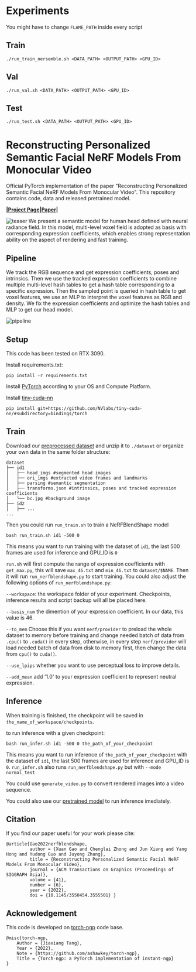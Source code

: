 # Experiments
You might have to change `FLAME_PATH` inside every script
## Train
```
./run_train_nersemble.sh <DATA_PATH> <OUTPUT_PATH> <GPU_ID>
```
## Val
```
./run_val.sh <DATA_PATH> <OUTPUT_PATH> <GPU_ID>
```

## Test
```
./run_test.sh <DATA_PATH> <OUTPUT_PATH> <GPU_ID>
```

# Reconstructing Personalized Semantic Facial NeRF Models From Monocular Video

Official PyTorch implementation of the paper "Reconstructing Personalized Semantic Facial NeRF Models From Monocular Video". This repository contains code, data and released pretrained model.

**|[Project Page](https://ustc3dv.github.io/NeRFBlendShape/)|[Paper](https://arxiv.org/abs/2210.06108)|**

![teaser](fig/teaser.jpg)
We present a semantic model for human head defined with neural radiance field. In this model, multi-level voxel field is adopted as basis with corresponding expression coefficients, which enables strong representation ability on the aspect of rendering and fast training.

## Pipeline

We track the RGB sequence and get expression coefficients, poses and intrinsics. Then we use the tracked expression coefficients to combine multiple multi-level hash tables to get a hash table corresponding to a specific expression. Then the sampled point is queried in hash table to get voxel features, we use an MLP to interpret the voxel features as RGB and density. We fix the expression coefficients and optimize the hash tables and MLP to get our head model.

![pipeline](fig/pipeline.jpg)



## Setup

This code has been tested on RTX 3090. 

Install requirements.txt:

```
pip install -r requirements.txt
```

Install [PyTorch](https://pytorch.org/get-started/locally/) according to your OS and Compute Platform.

Install [tiny-cuda-nn](https://github.com/NVlabs/tiny-cuda-nn)

```
pip install git+https://github.com/NVlabs/tiny-cuda-nn/#subdirectory=bindings/torch
```

## Train
Download our [preprocessed dataset](https://drive.google.com/drive/folders/1OiUvo7vHekVpy67Nuxnh3EuJQo7hlSq1?usp=sharing) and unzip it to `./dataset` or organize your own data in the same folder structure:

```
dataset
├── id1
│   ├── head_imgs #segmented head images 
│   ├── ori_imgs #extracted video frames and landmarks
│   ├── parsing #semantic segmentation
│   ├── transforms.json #intrinsics, poses and tracked expression coefficients
│   └── bc.jpg #background image
├── id2
│   ├── ...
...
```

Then you could run `run_train.sh` to train a NeRFBlendShape model

```
bash run_train.sh id1 -500 0
```
This means you want to run training with the dataset of `id1`, the last 500 frames are used for inference and GPU_ID is `0`

`run.sh` will first compute the range of expression coefficients with `get_max.py`, this will save `max_46.txt` and `min_46.txt` to `dataset/$NAME`. Then it will run `run_nerfblendshape.py` to start training. You could also adjust the following options of `run_nerfblendshape.py`:

`--workspace`: the workspace folder of your experiment. Checkpoints, inference results and script backup will all be placed here.

`--basis_num` the dimention of your expression coefficient. In our data, this value is 46.

`--to_mem` Choose this if you want `nerf/provider` to preload the whole dataset to memory before training and change needed batch of data from `.cpu()` to `.cuda()` in every step, otherwise, in every step `nerf/provider` will load needed batch of data from disk to memory first, then change the data from  `cpu()` to `cuda()`. 

`--use_lpips` whether you want to use perceptual loss to improve details.

`--add_mean` add '1.0' to your expression coefficient to represent neutral expression.

## Inference
When training is finished, the checkpoint will be saved in `the_name_of_workspace/checkpoints`.

to run inference with a given checkpoint: 

```
bash run_infer.sh id1 -500 0 the_path_of_your_checkpoint
```
This means you want to run inference of `the_path_of_your_checkpoint` with the dataset of `id1`, the last 500 frames are used for inference and GPU_ID is `0`. `run_infer.sh` also runs `run_nerfblendshape.py` but with `--mode normal_test`

You could use `generate_video.py` to convert rendered images into a video sequence.

You could also use our [pretrained model](https://drive.google.com/drive/folders/1OiUvo7vHekVpy67Nuxnh3EuJQo7hlSq1?usp=sharing) to run inference imediately.

## Citation

If you find our paper useful for your work please cite:

```
@article{Gao2022nerfblendshape,
         author = {Xuan Gao and Chenglai Zhong and Jun Xiang and Yang Hong and Yudong Guo and Juyong Zhang}, 
         title = {Reconstructing Personalized Semantic Facial NeRF Models From Monocular Video}, 
         journal = {ACM Transactions on Graphics (Proceedings of SIGGRAPH Asia)}, 
         volume = {41}, 
         number = {6}, 
         year = {2022}, 
         doi = {10.1145/3550454.3555501} }
```

## Acknowledgement

This code is developed on [torch-ngp](https://github.com/ashawkey/torch-ngp) code base. 

```
@misc{torch-ngp,
    Author = {Jiaxiang Tang},
    Year = {2022},
    Note = {https://github.com/ashawkey/torch-ngp},
    Title = {Torch-ngp: a PyTorch implementation of instant-ngp}
}
```
